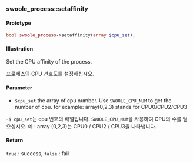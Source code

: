 ### swoole_process::setaffinity

#### Prototype

```php
bool swoole_process->setaffinity(array $cpu_set);
```

#### Illustration

Set the CPU affinity of the process.

프로세스의 CPU 선호도를 설정하십시오.

#### Parameter

- `$cpu_set` the array of cpu number. Use `SWOOLE_CPU_NUM` to get the number of cpu. for example: array(0,2,3) stands for CPU0/CPU2/CPU3

-`$ cpu_set`는 cpu 번호의 배열입니다. `SWOOLE_CPU_NUM`을 사용하여 CPU의 수를 얻으십시오. 예 : array (0,2,3)는 CPU0 / CPU2 / CPU3을 나타냅니다.

#### Return

`true` : success, `false` : fail
